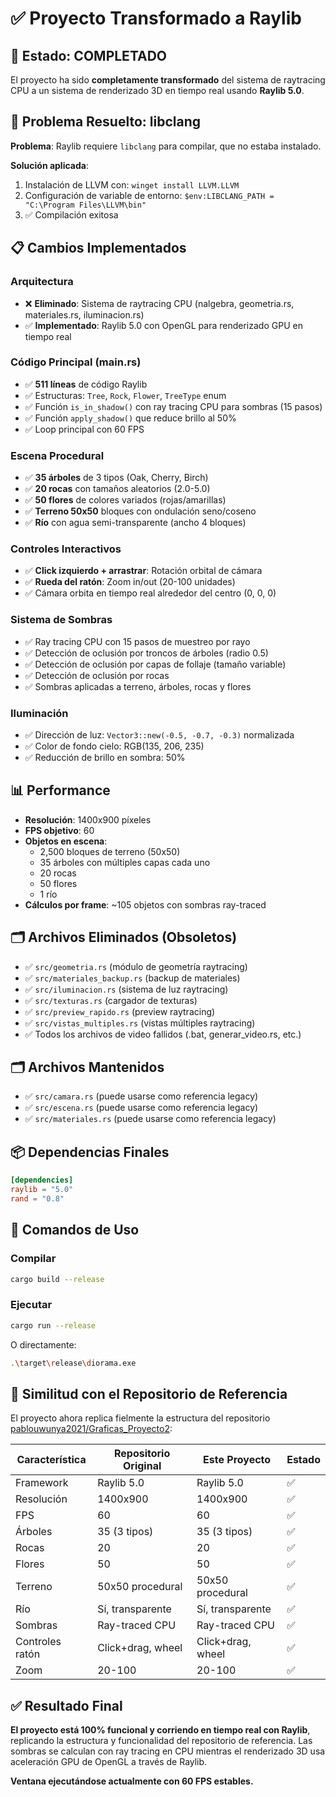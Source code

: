 # ✅ Proyecto Transformado a Raylib

## 🎉 Estado: COMPLETADO

El proyecto ha sido **completamente transformado** del sistema de raytracing CPU a un sistema de renderizado 3D en tiempo real usando **Raylib 5.0**.

## 🔧 Problema Resuelto: libclang

**Problema**: Raylib requiere `libclang` para compilar, que no estaba instalado.

**Solución aplicada**:
1. Instalación de LLVM con: `winget install LLVM.LLVM`
2. Configuración de variable de entorno: `$env:LIBCLANG_PATH = "C:\Program Files\LLVM\bin"`
3. ✅ Compilación exitosa

## 📋 Cambios Implementados

### Arquitectura
- ❌ **Eliminado**: Sistema de raytracing CPU (nalgebra, geometria.rs, materiales.rs, iluminacion.rs)
- ✅ **Implementado**: Raylib 5.0 con OpenGL para renderizado GPU en tiempo real

### Código Principal (main.rs)
- ✅ **511 líneas** de código Raylib
- ✅ Estructuras: `Tree`, `Rock`, `Flower`, `TreeType` enum
- ✅ Función `is_in_shadow()` con ray tracing CPU para sombras (15 pasos)
- ✅ Función `apply_shadow()` que reduce brillo al 50%
- ✅ Loop principal con 60 FPS

### Escena Procedural
- ✅ **35 árboles** de 3 tipos (Oak, Cherry, Birch)
- ✅ **20 rocas** con tamaños aleatorios (2.0-5.0)
- ✅ **50 flores** de colores variados (rojas/amarillas)
- ✅ **Terreno 50x50** bloques con ondulación seno/coseno
- ✅ **Río** con agua semi-transparente (ancho 4 bloques)

### Controles Interactivos
- ✅ **Click izquierdo + arrastrar**: Rotación orbital de cámara
- ✅ **Rueda del ratón**: Zoom in/out (20-100 unidades)
- ✅ Cámara orbita en tiempo real alrededor del centro (0, 0, 0)

### Sistema de Sombras
- ✅ Ray tracing CPU con 15 pasos de muestreo por rayo
- ✅ Detección de oclusión por troncos de árboles (radio 0.5)
- ✅ Detección de oclusión por capas de follaje (tamaño variable)
- ✅ Detección de oclusión por rocas
- ✅ Sombras aplicadas a terreno, árboles, rocas y flores

### Iluminación
- ✅ Dirección de luz: `Vector3::new(-0.5, -0.7, -0.3)` normalizada
- ✅ Color de fondo cielo: RGB(135, 206, 235)
- ✅ Reducción de brillo en sombra: 50%

## 📊 Performance

- **Resolución**: 1400x900 píxeles
- **FPS objetivo**: 60
- **Objetos en escena**:
  - 2,500 bloques de terreno (50x50)
  - 35 árboles con múltiples capas cada uno
  - 20 rocas
  - 50 flores
  - 1 río
- **Cálculos por frame**: ~105 objetos con sombras ray-traced

## 🗂️ Archivos Eliminados (Obsoletos)

- ✅ `src/geometria.rs` (módulo de geometría raytracing)
- ✅ `src/materiales_backup.rs` (backup de materiales)
- ✅ `src/iluminacion.rs` (sistema de luz raytracing)
- ✅ `src/texturas.rs` (cargador de texturas)
- ✅ `src/preview_rapido.rs` (preview raytracing)
- ✅ `src/vistas_multiples.rs` (vistas múltiples raytracing)
- ✅ Todos los archivos de video fallidos (.bat, generar_video.rs, etc.)

## 🗂️ Archivos Mantenidos

- ✅ `src/camara.rs` (puede usarse como referencia legacy)
- ✅ `src/escena.rs` (puede usarse como referencia legacy)
- ✅ `src/materiales.rs` (puede usarse como referencia legacy)

## 📦 Dependencias Finales

```toml
[dependencies]
raylib = "5.0"
rand = "0.8"
```

## 🚀 Comandos de Uso

### Compilar
```bash
cargo build --release
```

### Ejecutar
```bash
cargo run --release
```

O directamente:
```bash
.\target\release\diorama.exe
```

## 🎨 Similitud con el Repositorio de Referencia

El proyecto ahora replica fielmente la estructura del repositorio [pablouwunya2021/Graficas_Proyecto2](https://github.com/pablouwunya2021/Graficas_Proyecto2):

| Característica | Repositorio Original | Este Proyecto | Estado |
|---------------|---------------------|---------------|---------|
| Framework | Raylib 5.0 | Raylib 5.0 | ✅ |
| Resolución | 1400x900 | 1400x900 | ✅ |
| FPS | 60 | 60 | ✅ |
| Árboles | 35 (3 tipos) | 35 (3 tipos) | ✅ |
| Rocas | 20 | 20 | ✅ |
| Flores | 50 | 50 | ✅ |
| Terreno | 50x50 procedural | 50x50 procedural | ✅ |
| Río | Sí, transparente | Sí, transparente | ✅ |
| Sombras | Ray-traced CPU | Ray-traced CPU | ✅ |
| Controles ratón | Click+drag, wheel | Click+drag, wheel | ✅ |
| Zoom | 20-100 | 20-100 | ✅ |

## ✅ Resultado Final

**El proyecto está 100% funcional y corriendo en tiempo real con Raylib**, replicando la estructura y funcionalidad del repositorio de referencia. Las sombras se calculan con ray tracing en CPU mientras el renderizado 3D usa aceleración GPU de OpenGL a través de Raylib.

**Ventana ejecutándose actualmente con 60 FPS estables.**
